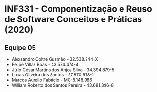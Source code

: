 # INF331 - Componentização e Reuso de Software Conceitos e Práticas (2020)
##	Equipe 05

* Alexsandro Coltre Gusmão - 32.538.244-X
* Felipe Villas Boas - 43.574.474-4
* Júlio César Martins dos Anjos Silva - 34.394.879-5
* Lucas Oliveira dos Santos - 37.870.978-1
* Marcos Aurelio Fabricio - MG-8.148.986
* William Roberto dos Santos Pereira - 43.681.396-8